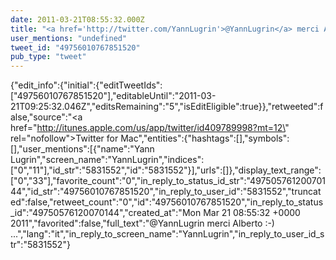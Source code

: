 ```yaml
---
date: 2011-03-21T08:55:32.000Z
title: "<a href='http://twitter.com/YannLugrin'>@YannLugrin</a> merci Alberto :-) ...″"
user_mentions: "undefined"
tweet_id: "49756010767851520"
pub_type: "tweet"
---
```

{"edit_info":{"initial":{"editTweetIds":["49756010767851520"],"editableUntil":"2011-03-21T09:25:32.046Z","editsRemaining":"5","isEditEligible":true}},"retweeted":false,"source":"<a href=\"http://itunes.apple.com/us/app/twitter/id409789998?mt=12\" rel=\"nofollow\">Twitter for Mac</a>","entities":{"hashtags":[],"symbols":[],"user_mentions":[{"name":"Yann Lugrin","screen_name":"YannLugrin","indices":["0","11"],"id_str":"5831552","id":"5831552"}],"urls":[]},"display_text_range":["0","33"],"favorite_count":"0","in_reply_to_status_id_str":"49750576120070144","id_str":"49756010767851520","in_reply_to_user_id":"5831552","truncated":false,"retweet_count":"0","id":"49756010767851520","in_reply_to_status_id":"49750576120070144","created_at":"Mon Mar 21 08:55:32 +0000 2011","favorited":false,"full_text":"@YannLugrin merci Alberto :-) ...","lang":"it","in_reply_to_screen_name":"YannLugrin","in_reply_to_user_id_str":"5831552"}
